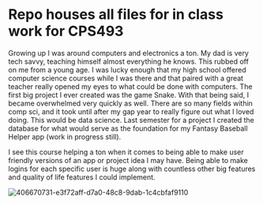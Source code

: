 # Repo houses all files for in class work for CPS493

Growing up I was around computers and electronics a ton. My dad is very tech savvy, teaching himself almost everything he knows. This rubbed off on me from a young age. I was lucky enough that my high school offered computer science courses while I was there and that paired with a great teacher really opened my eyes to what could be done with computers. The first big project I ever created was the game Snake. With that being said, I became overwhelmed very quickly as well. There are so many fields within comp sci, and it took until after my gap year to really figure out what I loved doing. This would be data science. Last semester for a project I created the database for what would serve as the foundation for my Fantasy Baseball Helper app (work in progress still).

I see this course helping a ton when it comes to being able to make user friendly versions of an app or project idea I may have. Being able to make logins for each specific user is huge along with countless other big features and quality of life features I could implement.

![406670731-e3f72aff-d7a0-48c8-9dab-1c4cbfaf9110](https://github.com/user-attachments/assets/b51799d1-387e-4e09-b527-294878490b1a)
